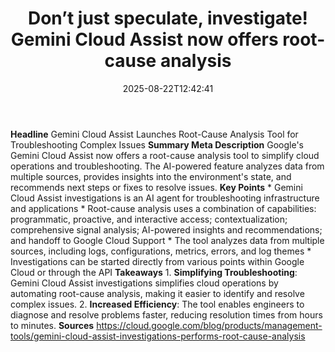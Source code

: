 ﻿---
title: "Don’t just speculate, investigate! Gemini Cloud Assist now offers root-cause analysis"
date: "2025-08-22T12:42:41"
category: "Markets"
summary: ""
slug: "dont just speculate investigate gemini cloud assist now offe"
source_urls:
  - "https://cloud.google.com/blog/products/management-tools/gemini-cloud-assist-investigations-performs-root-cause-analysis/"
seo:
  title: "Don’t just speculate, investigate! Gemini Cloud Assist now offers root-cause analysis | Hash n Hedge"
  description: ""
  keywords: ["news", "markets", "brief"]
---
**Headline** Gemini Cloud Assist Launches Root-Cause Analysis Tool for Troubleshooting Complex Issues  **Summary Meta Description** Google's Gemini Cloud Assist now offers a root-cause analysis tool to simplify cloud operations and troubleshooting. The AI-powered feature analyzes data from multiple sources, provides insights into the environment's state, and recommends next steps or fixes to resolve issues.  **Key Points**  * Gemini Cloud Assist investigations is an AI agent for troubleshooting infrastructure and applications * Root-cause analysis uses a combination of capabilities: programmatic, proactive, and interactive access; contextualization; comprehensive signal analysis; AI-powered insights and recommendations; and handoff to Google Cloud Support * The tool analyzes data from multiple sources, including logs, configurations, metrics, errors, and log themes * Investigations can be started directly from various points within Google Cloud or through the API  **Takeaways**  1.  **Simplifying Troubleshooting**: Gemini Cloud Assist investigations simplifies cloud operations by automating root-cause analysis, making it easier to identify and resolve complex issues. 2.  **Increased Efficiency**: The tool enables engineers to diagnose and resolve problems faster, reducing resolution times from hours to minutes.  **Sources** https://cloud.google.com/blog/products/management-tools/gemini-cloud-assist-investigations-performs-root-cause-analysis 
